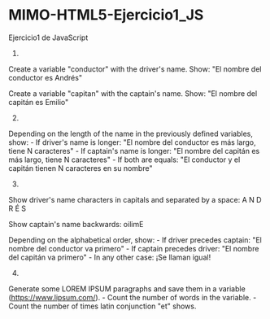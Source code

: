 # MIMO-HTML5-Ejercicio1_JS
Ejercicio1 de JavaScript

1.

Create a variable "conductor" with the driver's name.
Show: "El nombre del conductor es Andrés"

Create a variable "capitan" with the captain's name.
Show: "El nombre del capitán es Emilio"

2.

Depending on the length of the name in the previously defined variables, show:
	- If driver's name is longer: "El nombre del conductor es más largo, tiene N caracteres"
	- If captain's name is longer: "El nombre del capitán es más largo, tiene N caracteres"
	- If both are equals: "El conductor y el capitán tienen N caracteres en su nombre"

3.

Show driver's name characters in capitals and separated by a space: A N D R É S

Show captain's name backwards: oilimE

Depending on the alphabetical order, show:
	- If driver precedes captain: "El nombre del conductor va primero"
	- If captain precedes driver: "El nombre del capitán va primero"
	- In any other case: ¡Se llaman igual!

4.

Generate some LOREM IPSUM paragraphs and save them in a variable (https://www.lipsum.com/).
	- Count the number of words in the variable.
	- Count the number of times latin conjunction "et" shows.
